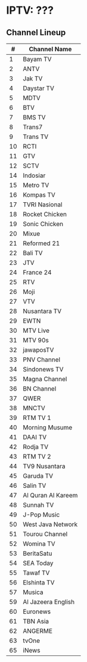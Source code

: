 # IPTV: ???
## Channel Lineup
\# | Channel Name
-- | --
1 | Bayam TV
2 | ANTV
3 | Jak TV
4 | Daystar TV
5 | MDTV
6 | BTV
7 | BMS TV
8 | Trans7
9 | Trans TV
10 | RCTI
11 | GTV
12 | SCTV
14 | Indosiar
15 | Metro TV
16 | Kompas TV
17 | TVRI Nasional
18 | Rocket Chicken
19 | Sonic Chicken
20 | Mixue
21 | Reformed 21
22 | Bali TV
23 | JTV
24 | France 24
25 | RTV
26 | Moji
27 | VTV
28 | Nusantara TV
29 | EWTN
30 | MTV Live
31 | MTV 90s
32 | jawaposTV
33 | PNV Channel
34 | Sindonews TV
35 | Magna Channel
36 | BN Channel
37 | QWER
38 | MNCTV
39 | RTM TV 1
40 | Morning Musume
41 | DAAI TV
42 | Rodja TV
43 | RTM TV 2
44 | TV9 Nusantara
45 | Garuda TV
46 | Salin TV
47 | Al Quran Al Kareem
48 | Sunnah TV
49 | J-Pop Music
50 | West Java Network
51 | Tourou Channel
52 | Womina TV
53 | BeritaSatu
54 | SEA Today
55 | Tawaf TV
56 | Elshinta TV
57 | Musica
59 | Al Jazeera English
60 | Euronews
61 | TBN Asia
62 | ANGERME
63 | tvOne
65 | iNews
